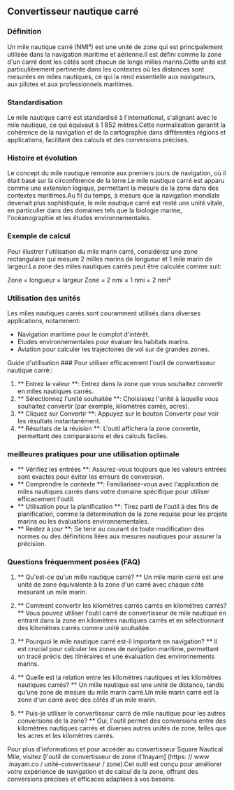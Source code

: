 ## Convertisseur nautique carré

### Définition
Un mile nautique carré (NMI²) est une unité de zone qui est principalement utilisée dans la navigation maritime et aérienne.Il est défini comme la zone d'un carré dont les côtés sont chacun de longs milles marins.Cette unité est particulièrement pertinente dans les contextes où les distances sont mesurées en miles nautiques, ce qui la rend essentielle aux navigateurs, aux pilotes et aux professionnels maritimes.

### Standardisation
Le mile nautique carré est standardisé à l'international, s'alignant avec le mile nautique, ce qui équivaut à 1 852 mètres.Cette normalisation garantit la cohérence de la navigation et de la cartographie dans différentes régions et applications, facilitant des calculs et des conversions précises.

### Histoire et évolution
Le concept du mile nautique remonte aux premiers jours de navigation, où il était basé sur la circonférence de la terre.Le mile nautique carré est apparu comme une extension logique, permettant la mesure de la zone dans des contextes maritimes.Au fil du temps, à mesure que la navigation mondiale devenait plus sophistiquée, le mile nautique carré est resté une unité vitale, en particulier dans des domaines tels que la biologie marine, l'océanographie et les études environnementales.

### Exemple de calcul
Pour illustrer l'utilisation du mile marin carré, considérez une zone rectangulaire qui mesure 2 milles marins de longueur et 1 mile marin de largeur.La zone des miles nautiques carrés peut être calculée comme suit:

Zone = longueur × largeur
Zone = 2 nmi × 1 nmi = 2 nmi²

### Utilisation des unités
Les miles nautiques carrés sont couramment utilisés dans diverses applications, notamment:
- Navigation maritime pour le complot d'intérêt.
- Études environnementales pour évaluer les habitats marins.
- Aviation pour calculer les trajectoires de vol sur de grandes zones.

Guide d'utilisation ###
Pour utiliser efficacement l'outil de convertisseur nautique carré::
1. ** Entrez la valeur **: Entrez dans la zone que vous souhaitez convertir en miles nautiques carrés.
2. ** Sélectionnez l'unité souhaitée **: Choisissez l'unité à laquelle vous souhaitez convertir (par exemple, kilomètres carrés, acres).
3. ** Cliquez sur Convertir **: Appuyez sur le bouton Convertir pour voir les résultats instantanément.
4. ** Résultats de la révision **: L'outil affichera la zone convertie, permettant des comparaisons et des calculs faciles.

### meilleures pratiques pour une utilisation optimale
- ** Vérifiez les entrées **: Assurez-vous toujours que les valeurs entrées sont exactes pour éviter les erreurs de conversion.
- ** Comprendre le contexte **: Familiarisez-vous avec l'application de miles nautiques carrés dans votre domaine spécifique pour utiliser efficacement l'outil.
- ** Utilisation pour la planification **: Tirez parti de l'outil à des fins de planification, comme la détermination de la zone requise pour les projets marins ou les évaluations environnementales.
- ** Restez à jour **: Se tenir au courant de toute modification des normes ou des définitions liées aux mesures nautiques pour assurer la précision.

### Questions fréquemment posées (FAQ)

1. ** Qu'est-ce qu'un mille nautique carré? **
Un mile marin carré est une unité de zone équivalente à la zone d'un carré avec chaque côté mesurant un mile marin.

2. ** Comment convertir les kilomètres carrés carrés en kilomètres carrés? **
Vous pouvez utiliser l'outil carré de convertisseur de mile nautique en entrant dans la zone en kilomètres nautiques carrés et en sélectionnant des kilomètres carrés comme unité souhaitée.

3. ** Pourquoi le mile nautique carré est-il important en navigation? **
Il est crucial pour calculer les zones de navigation maritime, permettant un tracé précis des itinéraires et une évaluation des environnements marins.

4. ** Quelle est la relation entre les kilomètres nautiques et les kilomètres nautiques carrés? **
Un mille nautique est une unité de distance, tandis qu'une zone de mesure du mile marin carré.Un mile marin carré est la zone d'un carré avec des côtés d'un mile marin.

5. ** Puis-je utiliser le convertisseur carré de mile nautique pour les autres conversions de la zone? **
Oui, l'outil permet des conversions entre des kilomètres nautiques carrés et diverses autres unités de zone, telles que les acres et les kilomètres carrés.

Pour plus d'informations et pour accéder au convertisseur Square Nautical Mile, visitez [l'outil de convertisseur de zone d'Inayam] (https: // www .inayam.co / unité-convertisseur / zone).Cet outil est conçu pour améliorer votre expérience de navigation et de calcul de la zone, offrant des conversions précises et efficaces adaptées à vos besoins.
